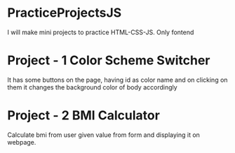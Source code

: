 # PracticeProjectsJS
I will make mini projects to practice HTML-CSS-JS. Only fontend

# Project - 1 Color Scheme Switcher
It has some buttons on the page, having id as color name and on clicking on them it changes the background color of body accordingly

# Project - 2 BMI Calculator
Calculate bmi from user given value from form and displaying it on webpage.
